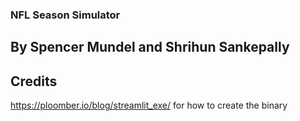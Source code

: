 ### NFL Season Simulator
## By Spencer Mundel and Shrihun Sankepally

## Credits
https://ploomber.io/blog/streamlit_exe/ for how to create the binary
